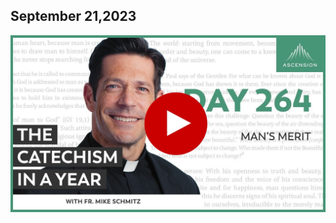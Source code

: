 ## September 21,2023 ##

[![Man's Merit](https://raw.githubusercontent.com/linusjf/CIAY/main/September/jpgs/Day264.jpg)](https://youtu.be/KQ9hoqoqmWE "Man's Merit")
